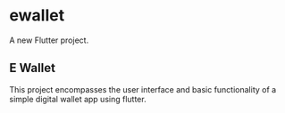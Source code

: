 # ewallet

A new Flutter project.

## E Wallet

This project encompasses the user interface and basic functionality of a simple digital wallet app using flutter.

